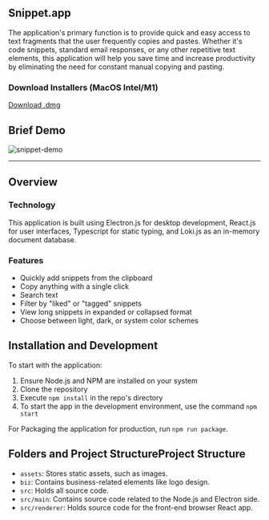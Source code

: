 ## Snippet.app

The application's primary function is to provide quick and easy access to text fragments that the user frequently copies and pastes. Whether it's code snippets, standard email responses, or any other repetitive text elements, this application will help you save time and increase productivity by eliminating the need for constant manual copying and pasting.

### Download Installers (MacOS Intel/M1)

[Download .dmg](https://drive.google.com/drive/folders/1CEDELDaCL1NRZvfACPLpxAVFd56EJ0K-?usp=sharing)

## Brief Demo

![snippet-demo](https://github.com/deanglukler/snippet/assets/32249655/561e84b4-4538-4c3e-a51d-a3eda6487e86)

---

## Overview

### Technology

This application is built using Electron.js for desktop development, React.js for user interfaces, Typescript for static typing, and Loki.js as an in-memory document database.

### Features

- Quickly add snippets from the clipboard
- Copy anything with a single click
- Search text
- Filter by "liked" or "tagged" snippets
- View long snippets in expanded or collapsed format
- Choose between light, dark, or system color schemes

## Installation and Development

To start with the application:

1. Ensure Node.js and NPM are installed on your system
2. Clone the repository
3. Execute `npm install` in the repo's directory
4. To start the app in the development environment, use the command `npm start`

For Packaging the application for production, run `npm run package`.

## Folders and Project StructureProject Structure

- `assets`: Stores static assets, such as images.
- `biz`: Contains business-related elements like logo design.
- `src`: Holds all source code.
- `src/main`: Contains source code related to the Node.js and Electron side.
- `src/renderer`: Holds source code for the front-end browser React app.

